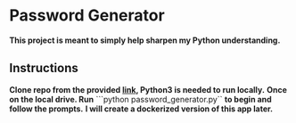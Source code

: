 # Password Generator

**This project is meant to simply help sharpen my Python understanding.**

## Instructions

**Clone repo from the provided [link](https://github.com/JonEast87/password_generator), Python3 is needed to run locally.**
**Once on the local drive. Run** ```python password_generator.py`` **to begin and follow the prompts.**
**I will create a dockerized version of this app later.**